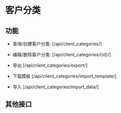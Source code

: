# 客户分类


## 功能

- 查询/创建客户分类:
[/api/client_categories/]

- 编辑/删除客户分类:
[/api/client_categories/{id}/]

- 导出
[/api/client_categories/export/]

- 下载模板
[/api/client_categories/import_template/]

- 导入
[/api/client_categories/import_data/]


## 其他接口
